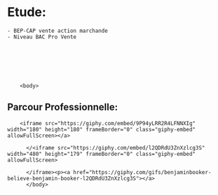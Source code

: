 
  
  <h1>Etude:</h2>

    - BEP-CAP vente action marchande
    - Niveau BAC Pro Vente







        <body>
   
   <h2>Parcour Professionnelle:</h2>


        <iframe src="https://giphy.com/embed/9P94yLRR2R4LFNNXIg" width="180" height="180" frameBorder="0" class="giphy-embed" allowFullScreen></a>

          </<iframe src="https://giphy.com/embed/l2QDRdU3ZnXzlcg3S" width="480" height="179" frameBorder="0" class="giphy-embed" allowFullScreen>

          </iframe><p><a href="https://giphy.com/gifs/benjaminbooker-believe-benjamin-booker-l2QDRdU3ZnXzlcg3S"></a>
          </body>
